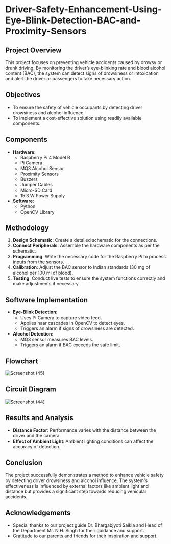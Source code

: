 # Driver-Safety-Enhancement-Using-Eye-Blink-Detection-BAC-and-Proximity-Sensors


## Project Overview
This project focuses on preventing vehicle accidents caused by drowsy or drunk driving. By monitoring the driver’s eye-blinking rate and blood alcohol content (BAC), the system can detect signs of drowsiness or intoxication and alert the driver or passengers to take necessary action.

## Objectives
- To ensure the safety of vehicle occupants by detecting driver drowsiness and alcohol influence.
- To implement a cost-effective solution using readily available components.

## Components
- **Hardware**:
  - Raspberry Pi 4 Model B
  - Pi Camera
  - MQ3 Alcohol Sensor
  - Proximity Sensors
  - Buzzers
  - Jumper Cables
  - Micro-SD Card
  - 15.3 W Power Supply
- **Software**:
  - Python
  - OpenCV Library

## Methodology
1. **Design Schematic**: Create a detailed schematic for the connections.
2. **Connect Peripherals**: Assemble the hardware components as per the schematic.
3. **Programming**: Write the necessary code for the Raspberry Pi to process inputs from the sensors.
4. **Calibration**: Adjust the BAC sensor to Indian standards (30 mg of alcohol per 100 ml of blood).
5. **Testing**: Conduct live tests to ensure the system functions correctly and make adjustments if necessary.

## Software Implementation
- **Eye-Blink Detection**: 
  - Uses Pi Camera to capture video feed.
  - Applies haar cascades in OpenCV to detect eyes.
  - Triggers an alarm if signs of drowsiness are detected.
- **Alcohol Detection**:
  - MQ3 sensor measures BAC levels.
  - Triggers an alarm if BAC exceeds the safe limit.

## Flowchart

![Screenshot (45)](https://github.com/theliwash/Driver-Safety-Enhancement-Using-Eye-Blink-Detection-BAC-and-Proximity-Sensors/assets/163035610/8c651fa7-ce7d-478f-9fa6-ccba345339f4)

## Circuit Diagram


![Screenshot (44)](https://github.com/theliwash/Driver-Safety-Enhancement-Using-Eye-Blink-Detection-BAC-and-Proximity-Sensors/assets/163035610/507493ab-a411-4cba-ae16-f3e122392e36)

## Results and Analysis
- **Distance Factor**: Performance varies with the distance between the driver and the camera.
- **Effect of Ambient Light**: Ambient lighting conditions can affect the accuracy of detection.

## Conclusion
The project successfully demonstrates a method to enhance vehicle safety by detecting driver drowsiness and alcohol influence. The system's effectiveness is influenced by external factors like ambient light and distance but provides a significant step towards reducing vehicular accidents.

## Acknowledgements
- Special thanks to our project guide Dr. Bhargabjyoti Saikia and Head of the Department Mr. N.H. Singh for their guidance and support.
- Gratitude to our parents and friends for their inspiration and support.

